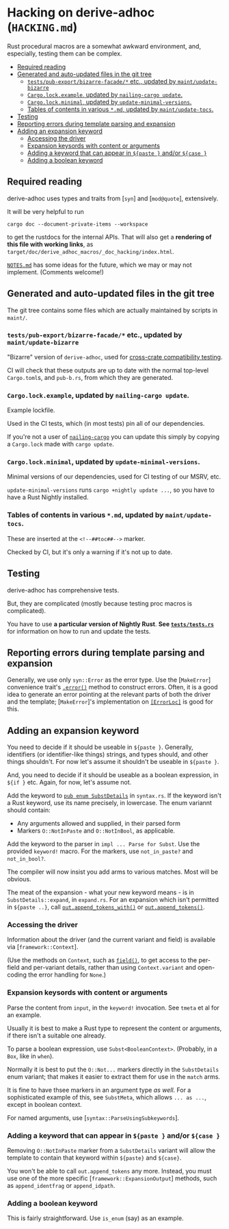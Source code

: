 # **Hacking on derive-adhoc (`HACKING.md`)**

Rust procedural macros are a somewhat awkward environment,
and, especially, testing them can be complex.

<!--##toc##-->
   * [Required reading](#required-reading)
   * [Generated and auto-updated files in the git tree](#generated-and-auto-updated-files-in-the-git-tree)
      * [`tests/pub-export/bizarre-facade/*` etc., updated by `maint/update-bizarre`](#testspub-exportbizarre-facade-etc-updated-by-maintupdate-bizarre)
      * [`Cargo.lock.example`, updated by `nailing-cargo update`.](#cargolockexample-updated-by-nailing-cargo-update)
      * [`Cargo.lock.minimal`, updated by `update-minimal-versions`.](#cargolockminimal-updated-by-update-minimal-versions)
      * [Tables of contents in various `*.md`, updated by `maint/update-tocs`.](#tables-of-contents-in-various-md-updated-by-maintupdate-tocs)
   * [Testing](#testing)
   * [Reporting errors during template parsing and expansion](#reporting-errors-during-template-parsing-and-expansion)
   * [Adding an expansion keyword](#adding-an-expansion-keyword)
      * [Accessing the driver](#accessing-the-driver)
      * [Expansion keysords with content or arguments](#expansion-keysords-with-content-or-arguments)
      * [Adding a keyword that can appear in `${paste }` and/or `${case }`](#adding-a-keyword-that-can-appear-in-paste--andor-case-)
      * [Adding a boolean keyword](#adding-a-boolean-keyword)

## Required reading

derive-adhoc uses types and traits from [`syn`] and [`mod@quote`],
extensively.

It will be very helpful to run
```text
cargo doc --document-private-items --workspace
```
to get the rustdocs for the internal APIs.
That will also get a **rendering of this file with working links**,
as `target/doc/derive_adhoc_macros/_doc_hacking/index.html`.

[`NOTES.md`](_doc_notes) has some ideas for the future,
which we may or may not implement.
(Comments welcome!)

## Generated and auto-updated files in the git tree

The git tree contains some files which are actually
maintained by scripts in `maint/`.

### `tests/pub-export/bizarre-facade/*` etc., updated by `maint/update-bizarre`

"Bizarre" version of `derive-adhoc`,
used for [cross-crate compatibility testing](../../pub_b/index.html).

CI will check that these outputs are
up to date with
the normal top-level `Cargo.toml`s, and `pub-b.rs`,
from which they are generated.

### `Cargo.lock.example`, updated by `nailing-cargo update`.

Example lockfile.

Used in the CI tests,
which (in most tests) pin all of our dependencies.

If you're not a user of
[`nailing-cargo`](https://diziet.dreamwidth.org/tag/nailing-cargo)
you can update this
simply by copying a `Cargo.lock` made with `cargo update`.

### `Cargo.lock.minimal`, updated by `update-minimal-versions`.

Minimal versions of our dependencies,
used for CI testing of our MSRV, etc.

`update-minimal-versions` runs `cargo +nightly update ...`,
so you have to have a Rust Nightly installed.

### Tables of contents in various `*.md`, updated by `maint/update-tocs`.

These are inserted at the `<!--##toc##-->` marker.

Checked by CI, but it's only a warning if it's not up to date.

## Testing

derive-adhoc has comprehensive tests.

But, they are complicated
(mostly because testing proc macros is complicated).

You have to use **a particular version of Nightly Rust**.
**See [`tests/tests.rs`](../../derive_adhoc_tests/index.html)**
for information on how to run and update the tests.

## Reporting errors during template parsing and expansion

Generally, we use only `syn::Error` as the error type.
Use the [`MakeError`] convenience trait's
[`.error()`](MakeError::error) method
to construct errors.
Often, it is a good idea to generate an error
pointing at the relevant parts of both the driver and the template;
[`MakeError`]'s implementation on
[`[ErrorLoc]`](ErrorLoc) is good for this.

## Adding an expansion keyword

You need to decide if it should be useable in `${paste }`.
Generally, identifiers (or identifier-like things)
strings, 
and types should,
and other things shouldn't.
For now let's assume it shouldn't be useable in `${paste }`.

And, you need to decide if it should be useable
as a boolean expression, in `${if }` etc.
Again, for now, let's assume not.

Add the keyword to [`pub enum SubstDetails`](syntax::SubstDetails)
in `syntax.rs`.
If the keyword isn't a Rust keyword, use its name precisely,
in lowercase.
The enum variannt should contain:
 * Any arguments allowed and supplied, in their parsed form
 * Markers `O::NotInPaste` and `O::NotInBool`,
   as applicable.

Add the keyword to the parser in
`impl ... Parse for Subst`.
Use the provided `keyword!` macro.
For the markers, use `not_in_paste?` and `not_in_bool?`.

The compiler will now insist you add arms to various matches.
Most will be obvious.

The meat of the expansion - what your new keyword means -
is in `SubstDetails::expand`, in `expand.rs`.
For an expansion which isn't permitted in `${paste ..}`,
call 
[`out.append_tokens_with()`](framework::ExpansionOutput::append_tokens_with)
or
[`out.append_tokens()`](framework::ExpansionOutput::append_tokens).

### Accessing the driver

Information about the driver (and the current variant and field)
is available via [`framework::Context`].

(Use the methods on `Context`, such as
[`field()`](framework::Context::field),
to get access to the per-field and per-variant details,
rather than using `Context.variant`
and open-coding the error handling for `None`.)

### Expansion keysords with content or arguments

Parse the content from `input`, in the `keyword!` invocation.
See `tmeta` et al for an example.

Usually it is best to make a Rust type to represent
the content or arguments,
if there isn't a suitable one already.

To parse a boolean expression, use `Subst<BooleanContext>`.
(Probably, in a `Box`, like in `when`).

Normally it is best to put the `O::Not...` markers
directly in the `SubstDetails` enum variant;
that makes it easier to extract them for use in the `match` arms.

It is fine to have thsee markers in an argument type *as well*.
For a sophisticated example of this, 
see `SubstMeta`,
which allows `... as ...`, except in boolean context.

For named arguments, use [`syntax::ParseUsingSubkeywords`].

### Adding a keyword that can appear in `${paste }` and/or `${case }`

Removing `O::NotInPaste` marker from a `SubstDetails` variant
will allow the template to contain that keyword
within `${paste}` and `${case}`.

You won't be able to call `out.append_tokens` any more.
Instead, you must use one of the more specific
[`framework::ExpansionOutput`] methods,
such as `append_identfrag` or `append_idpath`.

### Adding a boolean keyword

This is fairly straightforward.
Use `is_enum` (say) as an example.
